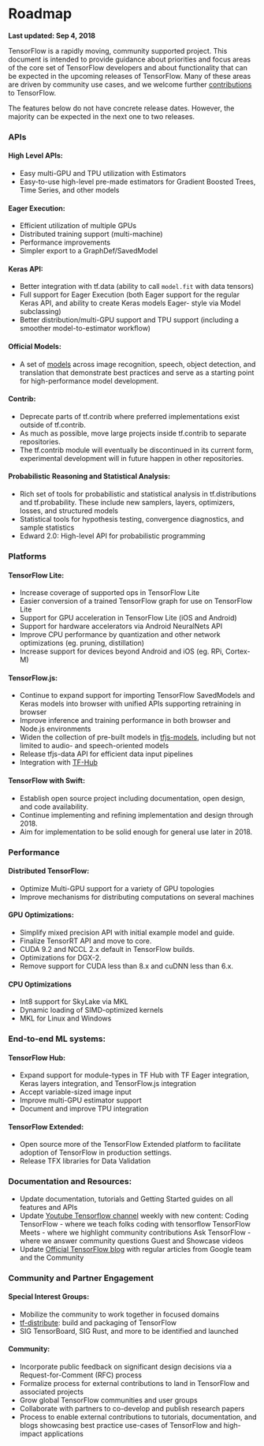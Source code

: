 # Roadmap
**Last updated: Sep 4, 2018**

TensorFlow is a rapidly moving, community supported project. This document is intended 
to provide guidance about priorities and focus areas of the core set of TensorFlow 
developers and about functionality that can be expected in the upcoming releases of 
TensorFlow. Many of these areas are driven by  community use cases, and we welcome 
further 
[contributions](https://github.com/tensorflow/tensorflow/blob/master/CONTRIBUTING.md) 
to TensorFlow.

The features below do not have concrete release dates. However, the majority can be 
expected in the next one to two releases. 

### APIs
#### High Level APIs:
* Easy multi-GPU and TPU utilization with Estimators
* Easy-to-use high-level pre-made estimators for Gradient Boosted Trees, Time Series, and other models

#### Eager Execution:
* Efficient utilization of multiple GPUs
* Distributed training support (multi-machine)
* Performance improvements
* Simpler export to a GraphDef/SavedModel 

#### Keras API:
* Better integration with tf.data (ability to call `model.fit` with data tensors)
* Full support for Eager Execution (both Eager support for the regular Keras API, and ability 
to create Keras models Eager- style via Model subclassing)
* Better distribution/multi-GPU support and TPU support (including a smoother model-to-estimator workflow)

#### Official Models:
* A set of 
[models](https://github.com/tensorflow/models/tree/master/official) 
across image recognition, speech, object detection, and 
  translation that demonstrate best practices and serve as a starting point for 
  high-performance model development.

#### Contrib:
* Deprecate parts of tf.contrib where preferred implementations exist outside of tf.contrib.
* As much as possible, move large projects inside tf.contrib to separate repositories.
* The tf.contrib module will eventually be discontinued in its current form, experimental development will in future happen in other repositories.


#### Probabilistic Reasoning and Statistical Analysis:
* Rich set of tools for probabilistic and statistical analysis in tf.distributions 
  and tf.probability. These include new samplers, layers, optimizers, losses, and structured models
* Statistical tools for hypothesis testing, convergence diagnostics, and sample statistics
* Edward 2.0: High-level API for probabilistic programming

### Platforms
#### TensorFlow Lite:
* Increase coverage of supported ops in TensorFlow Lite
* Easier conversion of a trained TensorFlow graph for use on TensorFlow Lite
* Support for GPU acceleration in TensorFlow Lite (iOS and Android)
* Support for hardware accelerators via Android NeuralNets API 
* Improve CPU performance by quantization and other network optimizations (eg. pruning, distillation)
* Increase support for devices beyond Android and iOS (eg. RPi, Cortex-M)

#### TensorFlow.js:
* Continue to expand support for importing TensorFlow SavedModels and Keras models into browser with unified APIs supporting retraining in browser
* Improve inference and training performance in both browser and Node.js environments
* Widen the collection of pre-built models in [tfjs-models](https://github.com/tensorflow/tfjs-models),
  including but not limited to audio- and speech-oriented models
* Release tfjs-data API for efficient data input pipelines
* Integration with [TF-Hub](https://www.tensorflow.org/hub/)

#### TensorFlow with Swift:
* Establish open source project including documentation, open design, and code availability.
* Continue implementing and refining implementation and design through 2018.
* Aim for implementation to be solid enough for general use later in 2018.

### Performance
#### Distributed TensorFlow:
* Optimize Multi-GPU support for a variety of GPU topologies
* Improve mechanisms for distributing computations on several machines

#### GPU Optimizations:
* Simplify mixed precision API with initial example model and guide.
* Finalize TensorRT API and move to core.
* CUDA 9.2 and NCCL 2.x default in TensorFlow builds.
* Optimizations for DGX-2.
* Remove support for CUDA less than 8.x and cuDNN less than 6.x.


#### CPU Optimizations
* Int8 support for SkyLake via MKL
* Dynamic loading of SIMD-optimized kernels
* MKL for Linux and Windows

### End-to-end ML systems:
#### TensorFlow Hub:
* Expand support for module-types in TF Hub with TF Eager integration, Keras layers integration, and TensorFlow.js integration
* Accept variable-sized image input
* Improve multi-GPU estimator support
* Document and improve TPU integration

#### TensorFlow Extended:
* Open source more of the TensorFlow Extended platform to facilitate adoption of TensorFlow in production settings.
* Release TFX libraries for Data Validation

### Documentation and Resources:
* Update documentation, tutorials and Getting Started guides on all features and APIs
* Update [Youtube Tensorflow channel](https://youtube.com/tensorflow) weekly with new content:
Coding TensorFlow - where we teach folks coding with tensorflow
TensorFlow Meets - where we highlight community contributions
Ask TensorFlow - where we answer community questions
Guest and Showcase videos
* Update [Official TensorFlow blog](https://blog.tensorflow.org) with regular articles from Google team and the Community


### Community and Partner Engagement
#### Special Interest Groups: 
* Mobilize the community to work together in focused domains
* [tf-distribute](https://groups.google.com/a/tensorflow.org/forum/#!forum/tf-distribute): build and packaging of TensorFlow
* SIG TensorBoard, SIG Rust, and more to be identified and launched

#### Community:
* Incorporate public feedback on significant design decisions via a Request-for-Comment (RFC) process
* Formalize process for external contributions to land in TensorFlow and associated projects 
* Grow global TensorFlow communities and user groups
* Collaborate with partners to co-develop and publish research papers
* Process to enable external contributions to tutorials, documentation, and blogs showcasing best practice use-cases of TensorFlow and high-impact applications
